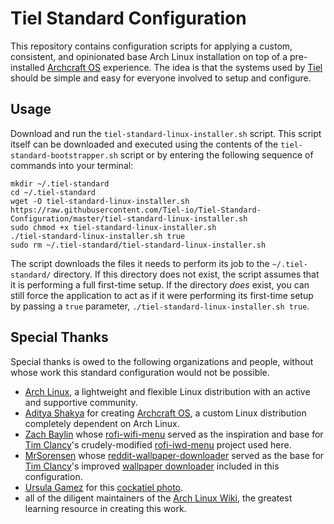 # Tiel Standard Configuration
This repository contains configuration scripts for applying a custom, consistent, and opinionated base Arch Linux installation on top of a pre-installed [Archcraft OS](https://github.com/archcraft-os/archcraft/) experience. The idea is that the systems used by [Tiel](https://www.tiel.io/) should be simple and easy for everyone involved to setup and configure.

## Usage
Download and run the `tiel-standard-linux-installer.sh` script. This script itself can be downloaded and executed using the contents of the `tiel-standard-bootstrapper.sh` script or by entering the following sequence of commands into your terminal:
```
mkdir ~/.tiel-standard
cd ~/.tiel-standard
wget -O tiel-standard-linux-installer.sh https://raw.githubusercontent.com/Tiel-io/Tiel-Standard-Configuration/master/tiel-standard-linux-installer.sh
sudo chmod +x tiel-standard-linux-installer.sh
./tiel-standard-linux-installer.sh true
sudo rm ~/.tiel-standard/tiel-standard-linux-installer.sh
```
The script downloads the files it needs to perform its job to the `~/.tiel-standard/` directory. If this directory does not exist, the script assumes that it is performing a full first-time setup. If the directory _does_ exist, you can still force the application to act as if it were performing its first-time setup by passing a `true` parameter, `./tiel-standard-linux-installer.sh true`.

## Special Thanks
Special thanks is owed to the following organizations and people, without whose work this standard configuration would not be possible.
- [Arch Linux](https://www.archlinux.org/), a lightweight and flexible Linux distribution with an active and supportive community.
- [Aditya Shakya](https://github.com/adi1090x) for creating [Archcraft OS](https://archcraft-os.github.io/), a custom Linux distribution completely dependent on Arch Linux.
- [Zach Baylin](https://github.com/zbaylin) whose [rofi-wifi-menu](https://github.com/zbaylin/rofi-wifi-menu) served as the inspiration and base for [Tim Clancy](https://github.com/TimTinkers)'s crudely-modified [rofi-iwd-menu](https://github.com/TimTinkers/rofi-iwd-menu) project used here.
- [MrSorensen](https://github.com/mrsorensen) whose [reddit-wallpaper-downloader](https://github.com/mrsorensen/reddit-wallpaper-downloader) served as the base for [Tim Clancy](https://github.com/TimTinkers)'s improved [wallpaper downloader](https://github.com/TimTinkers/Reddit-Wallpaper-Downloader) included in this configuration.
- [Ursula Gamez](https://unsplash.com/@ugsdreamer) for this [cockatiel photo](https://unsplash.com/photos/uQ1Xg4dT07I).
- all of the diligent maintainers of the [Arch Linux Wiki](https://wiki.archlinux.org/), the greatest learning resource in creating this work.
